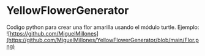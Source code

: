 # YellowFlowerGenerator
Codigo python para crear una flor amarilla usando el módulo turtle.
Ejemplo:
![https://github.com/MiguelMillones](https://github.com/MiguelMillones/YellowFlowerGenerator/blob/main/Flor.png)
